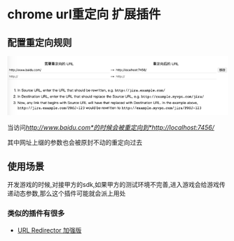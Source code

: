 # chrome url重定向 扩展插件

## 配置重定向规则
![](doc/43dd038e.png)

当访问*http://www.baidu.com*的时候会被重定向到*http://localhost:7456/*

其中网址上缀的参数也会被原封不动的重定向过去


## 使用场景
开发游戏的时候,对接甲方的sdk,如果甲方的测试环境不完善,进入游戏会给游戏传递动态参数,那么这个插件可能就会派上用处


### 类似的插件有很多
- [URL Redirector 加强版](https://chrome.google.com/webstore/detail/url-redirector-%E5%8A%A0%E5%BC%BA%E7%89%88/jhcpkioahofdipphogaaahkmbcbphipc)
